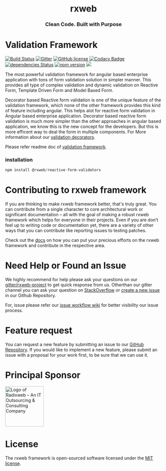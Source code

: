 <h1 align="center">rxweb</h1>
<h3 align="center">Clean Code. Built with Purpose</h3>

# Validation Framework
[![Build Status](https://travis-ci.org/rxweb/rxweb.svg?branch=master)](https://travis-ci.org/rxweb/rxweb)
[![Gitter](https://badges.gitter.im/rx-web/Lobby.svg)](https://gitter.im/rxweb-project/rxweb?utm_source=badge&utm_medium=badge&utm_campaign=pr-badge&utm_content=body_badge)
[![GitHub license](https://img.shields.io/github/license/rxweb/rxweb.svg)](https://github.com/rxweb/rxweb/blob/master/LICENSE)
[![Codacy Badge](https://api.codacy.com/project/badge/Grade/6af5855682524d39a0d88bade210facd)](https://www.codacy.com/app/rxweb/rxweb?utm_source=github.com&amp;utm_medium=referral&amp;utm_content=rxweb/rxweb&amp;utm_campaign=Badge_Grade)
[![dependencies Status](https://david-dm.org/rxweb/rxweb/status.svg)](https://david-dm.org/rxweb/rxweb)
[![npm version](https://badge.fury.io/js/%40rxweb%2Freactive-form-validators.svg)](https://badge.fury.io/js/%40rxweb%2Freactive-form-validators)
[![](https://data.jsdelivr.com/v1/package/npm/@rxweb/reactive-form-validators/badge)](https://www.jsdelivr.com/package/npm/@rxweb/reactive-form-validators)

The most powerful validation framework for angular based enterprise application with tons of form validation solution in simpler manner. This provides all type of complex validation and dynamic validation on Reactive Form, Template Driven Form and Model Based Form. 

Decorator based Reactive form validation is one of the unique feature of the validation framework, which none of the other framework provides this kind of feature including angular. This helps alot for reactive form validation in Angular based enterprise application. Decorator based reactive form validation is much more simpler than the other approaches in angular based application, we know this is the new concept for the developers. But this is more efficent way to deal the form in multiple components. For More information about our [validation decorators](https://rxweb.io/form-validations/alpha/decorators).

Please refer readme doc of [validation framework](https://github.com/rxweb/rxweb/tree/master/packages/reactive-form-validators#rxweb). 

### installation
```js
npm install @rxweb/reactive-form-validators
```

# Contributing to rxweb framework
If you are thinking to make rxweb framework better, that's truly great. You can contribute from a single character to core architectural work or significant documentation – all with the goal of making a robust rxweb framework which helps for everyone in their projects. Even if you are don’t feel up to writing code or documentation yet, there are a variety of other ways that you can contribute like reporting issues to testing patches.

Check out the [docs](https://rxweb.io/community/where_to_start_contributing) on how you can put your precious efforts on the rxweb framework and contribute in the respective area.

# Need Help or Found an Issue
We highly recommend for help please ask your questions on our [gitter/rxweb-project](https://gitter.im/rxweb-project/rxweb?source=orgpage) to get quick response from us. Otherthan our gitter channel you can ask your question on [StackOverflow](https://stackoverflow.com/search?q=rxweb) or [create a new issue](https://github.com/rxweb/rxweb/issues/new/choose) in our Github Repository. 

For, issue please refer our [issue workflow wiki](https://github.com/rxweb/rxweb/wiki/rxweb-issue-workflow) for better visibility our issue process.

# Feature request
You can request a new feature by submitting an issue to our [GitHub Repository](https://github.com/rxweb/rxweb). If you would like to implement a new feature, please submit an issue with a proposal for your work first, to be sure that we can use it.

# Principal Sponsor
<a href="https://www.radixweb.com/"><img src="https://www.radixweb.com/wp-content/themes/radixweb/images/logo_radix.png" width="124" height="129" alt="Logo of Radixweb – An IT Outsourcing &amp; Consulting Company"></a>


# License

The rxweb framework is open-sourced software licensed under the [MIT license](https://opensource.org/licenses/MIT).
